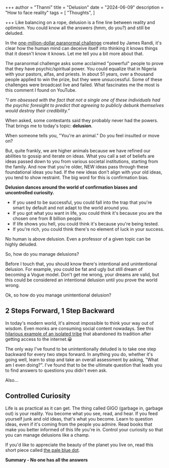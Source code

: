 +++
author = "Thanni"
title = "Delusion"
date = "2024-06-09"
description = "How to face reality"
tags = [
"Thoughts",
]

+++ Like balancing on a rope, delusion is a fine line between reality and optimism. You could know all the answers (hmm, do you?) and still be deluded.

<!--more-->

In the [one-million-dollar paranormal challenge](https://en.wikipedia.org/wiki/One_Million_Dollar_Paranormal_Challenge) created by James Randi, it's clear how the human mind can deceive itself into thinking it knows things that it doesn't know it knows. Let me tell you a bit more about that.

The paranormal challenge asks some acclaimed "powerful" people to prove that they have psychic/spiritual power. You could equalize that in Nigeria with your pastors, alfas, and priests. In about 51 years, over a thousand people applied to win the prize, but they were unsuccessful. Some of these challenges were broadcast live and failed. What fascinates me the most is this comment I found on YouTube.

_"I am obsessed with the fact that not a single one of these individuals had the psychic foresight to predict that agreeing to publicly debunk themselves would destroy their credibility."_

When asked, some contestants said they probably never had the powers. That brings me to today's topic: **delusion**.

When someone tells you, "You're an animal." Do you feel insulted or move on?

But, quite frankly, we are higher animals because we have refined our abilities to gossip and iterate on ideas. What you call a set of beliefs are ideas passed down to you from various societal institutions, starting from the family. And now that you're older, NEW ideas pass through these foundational ideas you had. If the new ideas don't align with your old ideas, you tend to show restraint. The big word for this is confirmation bias.

**Delusion dances around the world of confirmation biases and uncontrolled curiosity.**

- If you used to be successful, you could fall into the trap that you're smart by default and not adapt to the world around you.
- If you got what you want in life, you could think it's because you are the chosen one from 8 billion people.
- If life shows you hell, you could think it's because you're being tested.
- If you're rich, you could think there's no element of luck in your success.

No human is above delusion. Even a professor of a given topic can be highly deluded.

So, how do you manage delusions?

Before I touch that, you should know there's intentional and unintentional delusion. For example, you could be fat and ugly but still dream of becoming a Vogue model. Don't get me wrong, your dreams are valid, but this could be considered an intentional delusion until you prove the world wrong.

Ok, so how do you manage unintentional delusion?

## 2 Steps Forward, 1 Step Backward

In today's modern world, it's almost impossible to think your way out of wisdom. Even monks are consuming social content nowadays. See this [hilarious example of an isolated tribe](https://www.youtube.com/watch?v=Phz8dfAeKeY) that abandoned its tradition after getting access to the internet.😀

The only way I've found to be unintentionally deluded is to take one step backward for every two steps forward. In anything you do, whether it's going well, learn to stop and take an overall assessment by asking, "What am I even doing?". I've found that to be the ultimate question that leads you to find answers to questions you didn't even ask.

Also...

## Controlled Curiosity

Life is as practical as it can get. The thing called GIGO (garbage in, garbage out) is your reality. You become what you see, read, and hear. If you feed yourself junk and old ideas, that's what you become. Learn to question ideas, even if it's coming from the people you admire. Read books that make you better informed of this life you're in. Control your curiosity so that you can manage delusions like a champ.

If you'd like to appreciate the beauty of the planet you live on, read this short piece called [the pale blue dot](https://www.planetary.org/worlds/pale-blue-dot).

**Summary - No one has all the answers**
